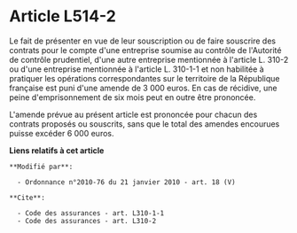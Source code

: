 # Article L514-2

Le fait de présenter en vue de leur souscription ou de faire souscrire des contrats pour le compte d'une entreprise soumise
au contrôle de         l'Autorité de contrôle prudentiel, d'une autre entreprise mentionnée à l'article L. 310-2 ou d'une
entreprise mentionnée à l'article L. 310-1-1 et non habilitée à pratiquer les opérations correspondantes sur le territoire de
la République française est puni d'une amende de 3 000 euros. En cas de récidive, une peine d'emprisonnement de six mois peut
en outre être prononcée.

L'amende prévue au présent article est prononcée pour chacun des contrats proposés ou souscrits, sans que le total des
amendes encourues puisse excéder 6 000 euros.

**Liens relatifs à cet article**

	**Modifié par**:

	  - Ordonnance n°2010-76 du 21 janvier 2010 - art. 18 (V)

	**Cite**:

	  - Code des assurances - art. L310-1-1
	  - Code des assurances - art. L310-2
